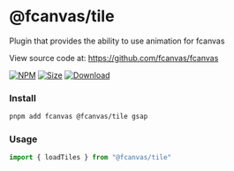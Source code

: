 # @fcanvas/tile

Plugin that provides the ability to use animation for fcanvas

View source code at: https://github.com/fcanvas/fcanvas

[![NPM](https://badge.fury.io/js/@fcanvas%2Ftile.svg)](http://badge.fury.io/js/@fcanvas%2Ftile)
[![Size](https://img.shields.io/bundlephobia/minzip/@fcanvas/tile/latest)](https://npmjs.org/package/@fcanvas/tile)
[![Download](https://img.shields.io/npm/dm/@fcanvas/tile)](https://npmjs.org/package/@fcanvas/tile)

### Install
```bash
pnpm add fcanvas @fcanvas/tile gsap
```

### Usage
```ts
import { loadTiles } from "@fcanvas/tile"
```
